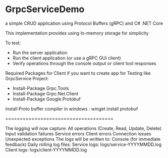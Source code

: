 # GrpcServiceDemo
a simple CRUD application using Protocol Buffers (gRPC) and C# .NET Core

This implementation provides using In-memory storage for simplicity

To test:
- Run the server application
- Run the client application (or use a gRPC GUI client)
- Verify operations through the console output or client tool responses

Required Packages for Client if you want to create app for Testing like GrpcService Project:
- Install-Package Grpc.Tools
- Install-Package Grpc.Net.Client
- Install-Package Google.Protobuf

install Proto buffer compiler in windows :
winget install protobuf

=====================================

The logging will now capture:
All operations (Create, Read, Update, Delete)
Input validation failures
Service errors
Client errors
Connection issues
Unexpected exceptions
The logs will be written to:
Console (for immediate feedback)
Daily rolling log files:
Service logs: logs/service-YYYYMMDD.log
Client logs: logs/client-YYYYMMDD.log

